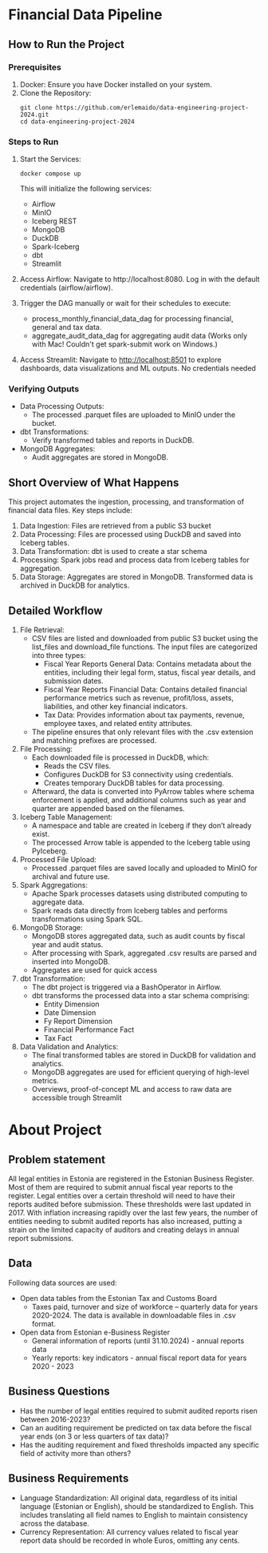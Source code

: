 # Financial Data Pipeline

## How to Run the Project

### Prerequisites

1. Docker: Ensure you have Docker installed on your system.
2. Clone the Repository:
    ```
    git clone https://github.com/erlemaido/data-engineering-project-2024.git
    cd data-engineering-project-2024
    ```

### Steps to Run

1. Start the Services:

   `docker compose up`
   
   This will initialize the following services:

   * Airflow
   * MinIO
   * Iceberg REST
   * MongoDB 
   * DuckDB
   * Spark-Iceberg
   * dbt
   * Streamlit

2. Access Airflow: Navigate to http://localhost:8080. Log in with the default credentials (airflow/airflow).
3. Trigger the DAG manually or wait for their schedules to execute: 
   * process_monthly_financial_data_dag for processing financial, general and tax data. 
   * aggregate_audit_data_dag for aggregating audit data (Works only with Mac! Couldn't get spark-submit work on Windows.)
4. Access Streamlit: Navigate to [http://localhost:8501](http://localhost:8501/) to explore dashboards, data visualizations and ML outputs. No credentials needed

### Verifying Outputs

* Data Processing Outputs:
  * The processed .parquet files are uploaded to MinIO under the bucket.
* dbt Transformations:
  * Verify transformed tables and reports in DuckDB.
* MongoDB Aggregates:
  * Audit aggregates are stored in MongoDB. 

## Short Overview of What Happens

This project automates the ingestion, processing, and transformation of financial data files. Key steps include:

1. Data Ingestion: Files are retrieved from a public S3 bucket
2. Data Processing: Files are processed using DuckDB and saved into Iceberg tables.
3. Data Transformation: dbt is used to create a star schema
4. Processing: Spark jobs read and process data from Iceberg tables for aggregation. 
5. Data Storage: Aggregates are stored in MongoDB. Transformed data is archived in DuckDB for analytics. 

## Detailed Workflow

1. File Retrieval:
   * CSV files are listed and downloaded from public S3 bucket using the list_files and download_file functions. The input files are categorized into three types:
     * Fiscal Year Reports General Data: Contains metadata about the entities, including their legal form, status, fiscal year details, and submission dates.
     * Fiscal Year Reports Financial Data: Contains detailed financial performance metrics such as revenue, profit/loss, assets, liabilities, and other key financial indicators.
     * Tax Data: Provides information about tax payments, revenue, employee taxes, and related entity attributes.
   * The pipeline ensures that only relevant files with the .csv extension and matching prefixes are processed.
2. File Processing:
   * Each downloaded file is processed in DuckDB, which:
     * Reads the CSV files.
     * Configures DuckDB for S3 connectivity using credentials.
     * Creates temporary DuckDB tables for data processing.
   * Afterward, the data is converted into PyArrow tables where schema enforcement is applied, and additional columns such as year and quarter are appended based on the filenames.
3. Iceberg Table Management:
   * A namespace and table are created in Iceberg if they don’t already exist.
   * The processed Arrow table is appended to the Iceberg table using PyIceberg.
4. Processed File Upload:
   * Processed .parquet files are saved locally and uploaded to MinIO for archival and future use.
5. Spark Aggregations:
   * Apache Spark processes datasets using distributed computing to aggregate data.
   * Spark reads data directly from Iceberg tables and performs transformations using Spark SQL.
6. MongoDB Storage:
    * MongoDB stores aggregated data, such as audit counts by fiscal year and audit status.
    * After processing with Spark, aggregated .csv results are parsed and inserted into MongoDB.
    * Aggregates are used for quick access
7. dbt Transformation:
   * The dbt project is triggered via a BashOperator in Airflow.
   * dbt transforms the processed data into a star schema comprising:
     * Entity Dimension
     * Date Dimension
     * Fy Report Dimension
     * Financial Performance Fact
     * Tax Fact
8. Data Validation and Analytics:
   * The final transformed tables are stored in DuckDB for validation and analytics.
   * MongoDB aggregates are used for efficient querying of high-level metrics.
   * Overviews, proof-of-concept ML and access to raw data are accessible trough Streamlit

# About Project

## Problem statement
All legal entities in Estonia are registered in the Estonian Business Register. Most of them are required to submit annual fiscal year reports to the register. Legal entities over a certain threshold will need to have their reports audited before submission. These thresholds were last updated in 2017.
With inflation increasing rapidly over the last few years, the number of entities needing to submit audited reports has also increased, putting a strain on the limited capacity of auditors and creating delays in annual
report submissions.

## Data

Following data sources are used:
* Open data tables from the Estonian Tax and Customs Board
  * Taxes paid, turnover and size of workforce – quarterly data for years 2020-2024.
  The data is available in downloadable files in .csv format.
* Open data from Estonian e-Business Register 
  * General information of reports (until 31.10.2024) - annual reports data
  * Yearly reports: key indicators - annual fiscal report data for years 2020 - 2023


## Business Questions

* Has the number of legal entities required to submit audited reports risen between 2016-2023?
* Can an auditing requirement be predicted on tax data before the fiscal year ends (on 3 or less quarters of tax data)?
* Has the auditing requirement and fixed thresholds impacted any specific field of activity more than others?



## Business Requirements

* Language Standardization: All original data, regardless of its initial language (Estonian or English), should be standardized to English. This includes translating all field names to English to maintain consistency across the database.
* Currency Representation: All currency values related to fiscal year report data should be recorded in whole Euros, omitting any cents. 
